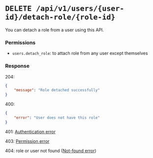 # `DELETE /api/v1/users/{user-id}/detach-role/{role-id}`
You can detach a role from a user using this API.


### Permissions
- `users.detach_role`: to attach role from any user except themselves

### Response

204:

```json
{
    "message": "Role detached successfully"
}
```

400:

```json
{
    "error": "User does not have this role"
}
```

401: [Authentication error](../authentication-errors.md)

403: [Permission error](../permission-errors.md)

404: role or user not found ([Not-found error](../not-found-errors.md))
